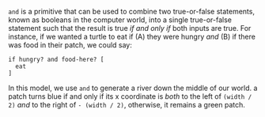 `and` is a primitive that can be used to combine two true-or-false statements, known as booleans in the computer world, into a single true-or-false statement such that the result is true *if and only if* both inputs are true. For instance, if we wanted a turtle to eat if (A) they were hungry *and* (B) if there was food in their patch, we could say: 

```
if hungry? and food-here? [
  eat
]
```


In this model, we use `and` to generate a river down the middle of our world. a patch turns blue if and only if its x coordinate is *both* to the left of `(width / 2)` *and* to the right of `- (width / 2)`, otherwise, it remains a green patch. 